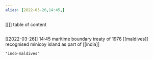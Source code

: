```yaml
---
alias: [2022-03-26,14:45,]
---
```

[[]]
table of content
```toc
```

[[2022-03-26]] 14:45
maritime boundary treaty of 1976
	[[maldives]] recognised minicoy island as part of [[india]]
```query
"indo-maldives"
```